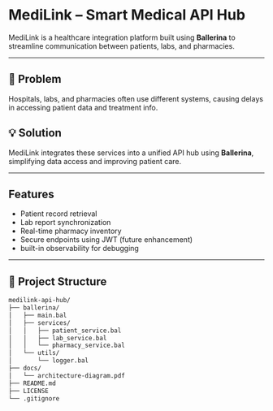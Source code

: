 # MediLink – Smart Medical API Hub

MediLink is a healthcare integration platform built using **Ballerina** to streamline communication between patients, labs, and pharmacies.

---

## 🧠 Problem
Hospitals, labs, and pharmacies often use different systems, causing delays in accessing patient data and treatment info.

## 💡 Solution
MediLink integrates these services into a unified API hub using **Ballerina**, simplifying data access and improving patient care.

---

##  Features

- Patient record retrieval
- Lab report synchronization
- Real-time pharmacy inventory
- Secure endpoints using JWT (future enhancement)
- built-in observability for debugging

---

## 📁 Project Structure

```bash
medilink-api-hub/
├── ballerina/
│   ├── main.bal
│   ├── services/
│   │   ├── patient_service.bal
│   │   ├── lab_service.bal
│   │   └── pharmacy_service.bal
│   └── utils/
│       └── logger.bal
├── docs/
│   └── architecture-diagram.pdf    
├── README.md
├── LICENSE
└── .gitignore

